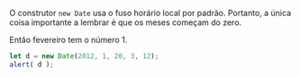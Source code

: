 O construtor `new Date` usa o fuso horário local por padrão. Portanto, a única coisa importante a lembrar é que os meses começam do zero.

Então fevereiro tem o número 1.

```js run
let d = new Date(2012, 1, 20, 3, 12);
alert( d );
```

